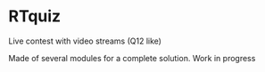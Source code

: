 # RTquiz
Live contest with video streams (Q12 like)

Made of several modules for a complete solution.
Work in progress